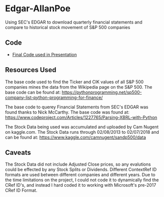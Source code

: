 # Edgar-AllanPoe
Using SEC's EDGAR to download quarterly financial statements and compare to historical stock movement of S&P 500 companies

## Code
* [Final Code used in Presentation](./Code/Edgar-AllanCode-Allyrs.ipynb)


## Resources Used
The base code used to find the Ticker and CIK values of all S&P 500 companies mines the data from the Wikipedia page on the S&P 500.
The base code can be found at: https://pythonprogramming.net/sp500-company-list-python-programming-for-finance/

The base code to querey Financial Statements from SEC's EDGAR was found thanks to Nick McCarthy.
The base code was found at: https://www.codeproject.com/Articles/1227765/Parsing-XBRL-with-Python

The Stock Data being used was accumulated and uploaded by Cam Nugent on kaggle.com.
The Stock Data runs through 02/08/2013 to 02/07/2018 and can be found at: https://www.kaggle.com/camnugent/sandp500/data

## Caveats
The Stock Data did not include Adjusted Close prices, so any evalutions could be effected by any Stock Splits or Dividends.
Different ContextRef ID formats are used between different companies and different years. Due to the time limitations on the project, I could not code it to dynamically find the CRef ID's, and instead I hard coded it to working with Microsoft's pre-2017 CRef ID Format.
